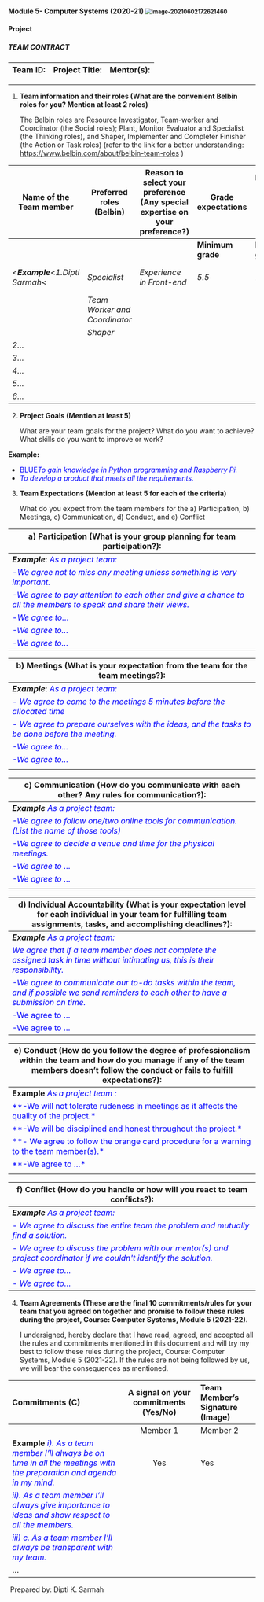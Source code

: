 #### **Module 5- Computer Systems (2020-21)**  <img src="C:\Users\SarmahDK\AppData\Roaming\Typora\typora-user-images\image-20210602172621460.png" alt="image-20210602172621460" style="zoom:80%;" />

#### **Project**

##### **TEAM CONTRACT**

| Team ID: | Project Title: | Mentor(s): |
| -------- | -------------- | ---------- |

**					**

1. **Team information and their roles (What are the convenient Belbin roles for you? Mention at least 2 roles)**

   The Belbin roles are Resource Investigator, Team-worker and Coordinator (the Social roles); Plant, Monitor Evaluator and Specialist (the Thinking roles), and Shaper, Implementer and Completer Finisher (the Action or Task roles) (refer to the link for a better understanding: <https://www.belbin.com/about/belbin-team-roles> ) 


|**Name of the Team member**|**Preferred roles (Belbin)**|**Reason to select your preference (Any special expertise on your preference?)**|**Grade expectations** |**Preferable day, time, and place to have extra meetings**|**Scrum Master (Week number)**|**Preferred method of communication           for project discussion/informing any relevant updates to your team.**|
| - | - | - | - | - | - | :- |
||||**Minimum grade**|**Expected grade**|||
|<***Example***<*1.Dipti Sarmah*<|*Specialist*|*Experience in Front-end* |*5.5*|*7.5*|*Any time on weekends*|*3-4*|
||*Team Worker and Coordinator*||||||
||*Shaper*||||||
|*2…*|||||||
|*3…*|||||||
|*4…*|||||||
|*5…*|||||||
|*6…*|||||||

2. **Project Goals (Mention at least 5)**

   What are your team goals for the project? What do you want to achieve? What skills do you want to improve or work?

**Example:**

- <span style='color:blue'>BLUE*To gain knowledge in Python programming and Raspberry Pi.*</span>
- <span style='color:blue'>*To develop a product that meets all the requirements.*</span>



3. **Team Expectations (Mention at least 5 for each of the criteria)**

   What do you expect from the team members for the a) Participation, b) Meetings, c) Communication, d) Conduct, and e) Conflict


| a) **Participation (What is your group planning for team participation?):** |
| ------------------------------------------------------------ |
| ***Example***: <span style='color:blue'>*As a project team:*</span> |
| <span style='color:blue'>-*We agree not to miss any meeting unless something is very important.*</span> |
| <span style='color:blue'>*-We agree to pay attention to each other and give a chance to all the members to speak and share their views.*</span> |
| <span style='color:blue'>-*We agree to…*</span>              |
| <span style='color:blue'>*-We agree to…*</span>              |
| <span style='color:blue'>*-We agree to…*</span>              |


| b) **Meetings (What is your expectation from the team for the team meetings?):** |
| ------------------------------------------------------------ |
| ***Example***: <span style='color:blue'>*As a project team:*</span> |
| <span style='color:blue'>- *We agree to come to the meetings 5 minutes before the allocated time*</span> |
| <span style='color:blue'>*- We agree to prepare ourselves with the ideas, and the tasks to be done before the meeting.*</span> |
| <span style='color:blue'>*-We agree to…*</span>              |
| <span style='color:blue'>*-We agree to…*</span>              |
|                                                              |


| c) **Communication (How do you communicate with each other? Any rules for communication?):** |
| ------------------------------------------------------------ |
| ***Example*** <span style='color:blue'>*As a project team:*</span> |
| <span style='color:blue'>*-We agree to follow one/two online tools for communication. (List the name of those tools)*</span> |
| <span style='color:blue'>*-We agree to decide a venue and time for the physical meetings.*</span> |
| <span style='color:blue'>*-We agree to …*</span>             |
| <span style='color:blue'>*-We agree to …*</span>             |
|                                                              |


| d) **Individual Accountability (What is your expectation level for each individual in your team for fulfilling team assignments, tasks, and accomplishing deadlines?):** |
| ------------------------------------------------------------ |
| ***Example*** <span style='color:blue'>*As a project team:*</span> |
| <span style='color:blue'>*We agree that if a team member does not complete the assigned task in time without intimating us, this is their responsibility.* </span> |
| <span style='color:blue'>*-We agree to communicate our to-do tasks within the team, and if possible we send reminders to each other to have a submission on time.*</span> |
| <span style='color:blue'>-We agree to …</span>               |
| <span style='color:blue'>-We agree to …</span>               |


| e) **Conduct (How do you follow the degree of professionalism within the team and how do you manage if any of the team members doesn’t follow the conduct or fails to fulfill expectations?):** |
| ------------------------------------------------------------ |
| **Example** <span style='color:blue'>*As a project team :*</span> |
| <span style='color:blue'>**-We will not tolerate rudeness in meetings as it affects the quality of the project.*</span> |
| <span style='color:blue'>**-We will be disciplined and honest throughout the project.*</span> |
| <span style='color:blue'>**- We agree to follow the orange card procedure for a warning to the team member(s).*</span> |
| <span style='color:blue'>**-We agree to …*</span>            |
|                                                              |

| f) **Conflict (How do you handle or how will you react to team conflicts?):** |
| ------------------------------------------------------------ |
| ***Example*** <span style='color:blue'>*As a project team:* </span> |
| <span style='color:blue'>*- We agree to discuss the entire team the problem and mutually find a solution.*</span> |
| <span style='color:blue'>*- We agree to discuss the problem with our mentor(s) and project coordinator if we couldn't identify the solution.*</span> |
| <span style='color:blue'>*- We agree to…*</span>             |
| <span style='color:blue'>*- We agree to…*</span>             |

4. **Team Agreements (These are the final 10 commitments/rules for your team that you agreed on together and promise to follow these rules during the project, Course: Computer Systems, Module 5 (2021-22).** 

   I undersigned, hereby declare that I have read, agreed, and accepted all the rules and commitments mentioned in this document and will try my best to follow these rules during the project, Course: Computer Systems, Module 5 (2021-22). If the rules are not being followed by us, we will bear the consequences as mentioned.

|**Commitments (C)**|**A signal on your commitments (Yes/No)**|**Team Member’s Signature (Image)**|
| :- | :-: | :- |
||Member 1|Member 2|
|**Example**  <span style='color:blue'>*i). As a team member I’ll always be on time in all the meetings with the preparation and agenda in my mind.* </span>|Yes|Yes|
|<span style='color:blue'>*ii). As a team member I’ll always give importance to ideas and show respect to all the members.*</span>|||
|<span style='color:blue'>*iii) c. As a team member I’ll always be transparent with my team.*</span>|||
|…|||





​																																										Prepared by: Dipti K. Sarmah

